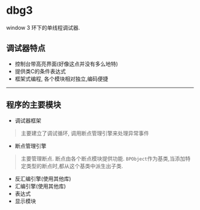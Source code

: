 # dbg3
window 3 环下的单线程调试器.

## 调试器特点
- 控制台带高亮界面(好像这点并没有多么地特)
- 提供类C的条件表达式
- 框架式编程, 各个模块相对独立,编码便捷

---

## 程序的主要模块
- 调试器框架

> 主要建立了调试循环, 调用断点管理引擎来处理异常事件
- 断点管理引擎

> 主要管理断点.
> 断点由各个断点模块提供功能.
>`BPObject`作为基类,当添加特定类型的断点时,都从这个基类中派生出子类.

- 反汇编引擎(使用其他库)
- 汇编引擎(使用其他库)
- 表达式
- 显示模块

